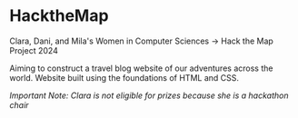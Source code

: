 # HacktheMap

Clara, Dani, and Mila's Women in Computer Sciences -> Hack the Map Project 2024

Aiming to construct a travel blog website of our adventures across the world. Website built using the foundations of HTML and CSS. 

*Important Note: Clara is not eligible for prizes because she is a hackathon chair*
